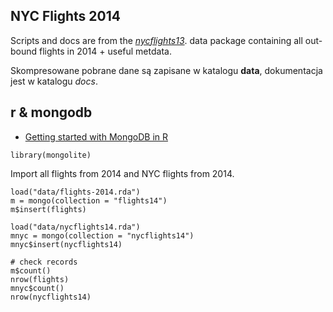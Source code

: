 ## NYC Flights 2014

Scripts and docs are from the
[_nycflights13_](https://github.com/hadley/nycflights13).
data package containing all out-bound flights in 2014 + useful metdata.

Skompresowane pobrane dane są zapisane w katalogu **data**,
dokumentacja jest w katalogu *docs*.

## r & mongodb

* [Getting started with MongoDB in R](https://cran.r-project.org/web/packages/mongolite/vignettes/intro.html)

```{r}
library(mongolite)
```

Import all flights from 2014 and NYC flights from 2014.
```{r}
load("data/flights-2014.rda")
m = mongo(collection = "flights14")
m$insert(flights)

load("data/nycflights14.rda")
mnyc = mongo(collection = "nycflights14")
mnyc$insert(nycflights14)

# check records
m$count()
nrow(flights)
mnyc$count()
nrow(nycflights14)
```
